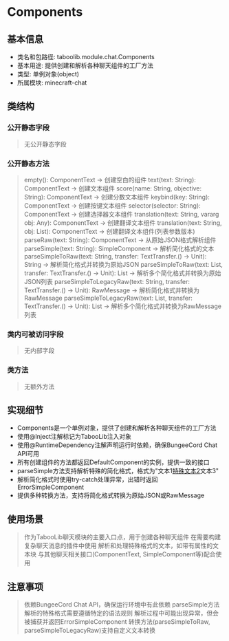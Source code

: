 # Components
## 基本信息
- 类名和包路径: taboolib.module.chat.Components
- 基本用途: 提供创建和解析各种聊天组件的工厂方法
- 类型: 单例对象(object)
- 所属模块: minecraft-chat

## 类结构
### 公开静态字段
> 无公开静态字段

### 公开静态方法
> empty(): ComponentText -> 创建空白的组件
> text(text: String): ComponentText -> 创建文本组件
> score(name: String, objective: String): ComponentText -> 创建分数文本组件
> keybind(key: String): ComponentText -> 创建按键文本组件
> selector(selector: String): ComponentText -> 创建选择器文本组件
> translation(text: String, vararg obj: Any): ComponentText -> 创建翻译文本组件
> translation(text: String, obj: List<Any>): ComponentText -> 创建翻译文本组件(列表参数版本)
> parseRaw(text: String): ComponentText -> 从原始JSON格式解析组件
> parseSimple(text: String): SimpleComponent -> 解析简化格式的文本
> parseSimpleToRaw(text: String, transfer: TextTransfer.() -> Unit): String -> 解析简化格式并转换为原始JSON
> parseSimpleToRaw(text: List<String>, transfer: TextTransfer.() -> Unit): List<String> -> 解析多个简化格式并转换为原始JSON列表
> parseSimpleToLegacyRaw(text: String, transfer: TextTransfer.() -> Unit): RawMessage -> 解析简化格式并转换为RawMessage
> parseSimpleToLegacyRaw(text: List<String>, transfer: TextTransfer.() -> Unit): List<RawMessage> -> 解析多个简化格式并转换为RawMessage列表

### 类内可被访问字段
> 无内部字段

### 类方法
> 无额外方法

## 实现细节
- Components是一个单例对象，提供了创建和解析各种聊天组件的工厂方法
- 使用@Inject注解标记为TabooLib注入对象
- 使用@RuntimeDependency注解声明运行时依赖，确保BungeeCord Chat API可用
- 所有创建组件的方法都返回DefaultComponent的实例，提供一致的接口
- parseSimple方法支持解析特殊的简化格式，格式为"文本1[特殊文本2](属性=属性值)文本3"
- 解析简化格式时使用try-catch处理异常，出错时返回ErrorSimpleComponent
- 提供多种转换方法，支持将简化格式转换为原始JSON或RawMessage

## 使用场景
> 作为TabooLib聊天模块的主要入口点，用于创建各种聊天组件
> 在需要构建复杂聊天消息的插件中使用
> 解析和处理特殊格式的文本，如带有属性的文本块
> 与其他聊天相关接口(ComponentText, SimpleComponent等)配合使用

## 注意事项
> 依赖BungeeCord Chat API，确保运行环境中有此依赖
> parseSimple方法解析的特殊格式需要遵循特定的语法规则
> 解析过程中可能出现异常，但会被捕获并返回ErrorSimpleComponent
> 转换方法(parseSimpleToRaw, parseSimpleToLegacyRaw)支持自定义文本转换

